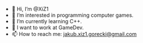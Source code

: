 - 👋 Hi, I’m @XiZ1 
- 👀 I’m interested in programming computer games.
- 🌱 I’m currently learning C++.
- 💞️ I want to work at GameDev.
- 📫 How to reach me: jakub.xiz1.gorecki@gmail.com

<!---
XiZ1/XiZ1 is a ✨ special ✨ repository because its `README.md` (this file) appears on your GitHub profile.
You can click the Preview link to take a look at your changes.
--->
